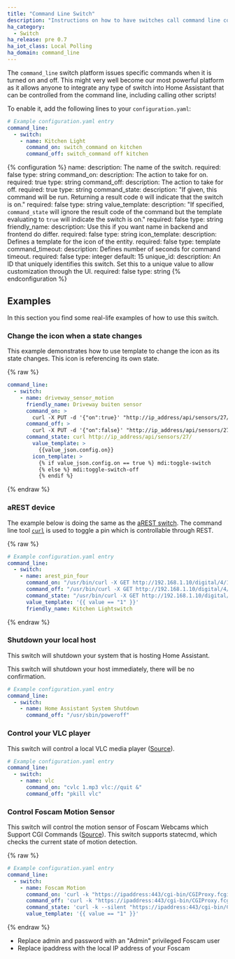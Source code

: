 ```yaml
---
title: "Command Line Switch"
description: "Instructions on how to have switches call command line commands."
ha_category:
  - Switch
ha_release: pre 0.7
ha_iot_class: Local Polling
ha_domain: command_line
---
```


The `command_line` switch platform issues specific commands when it is turned on
and off. This might very well become our most powerful platform as it allows
anyone to integrate any type of switch into Home Assistant that can be
controlled from the command line, including calling other scripts!

To enable it, add the following lines to your `configuration.yaml`:

```yaml
# Example configuration.yaml entry
command_line:
  - switch:
    - name: Kitchen Light
      command_on: switch_command on kitchen
      command_off: switch_command off kitchen
```

{% configuration %}
name:
  description: The name of the switch.
  required: false
  type: string
command_on:
  description: The action to take for on.
  required: true
  type: string
command_off:
  description: The action to take for off.
  required: true
  type: string
command_state:
  description: "If given, this command will be run. Returning a result code `0` will indicate that the switch is on."
  required: false
  type: string
value_template:
  description: "If specified, `command_state` will ignore the result code of the command but the template evaluating to `true` will indicate the switch is on."
  required: false
  type: string
friendly_name:
  description: Use this if you want name in backend and frontend do differ.
  required: false
  type: string
icon_template:
  description: Defines a template for the icon of the entity.
  required: false
  type: template
command_timeout:
  description: Defines number of seconds for command timeout.
  required: false
  type: integer
  default: 15
unique_id:
  description: An ID that uniquely identifies this switch. Set this to a unique value to allow customization through the UI.
  required: false
  type: string
{% endconfiguration %}

## Examples

In this section you find some real-life examples of how to use this switch.

### Change the icon when a state changes

This example demonstrates how to use template to change the icon as its state changes. This icon is referencing its own state.

{% raw %}

```yaml
command_line:
  - switch:
    - name: driveway_sensor_motion
      friendly_name: Driveway buiten sensor
      command_on: >
        curl -X PUT -d '{"on":true}' "http://ip_address/api/sensors/27/config/"
      command_off: >
        curl -X PUT -d '{"on":false}' "http://ip_address/api/sensors/27/config/"
      command_state: curl http://ip_address/api/sensors/27/
        value_template: >
          {{value_json.config.on}}
        icon_template: >
          {% if value_json.config.on == true %} mdi:toggle-switch
          {% else %} mdi:toggle-switch-off
          {% endif %}
```

{% endraw %}

### aREST device

The example below is doing the same as the
[aREST switch](/integrations/arest#switch).
The command line tool [`curl`](https://curl.haxx.se/) is used to toggle a pin
which is controllable through REST.

{% raw %}

```yaml
# Example configuration.yaml entry
command_line:
  - switch:
    - name: arest_pin_four
      command_on: "/usr/bin/curl -X GET http://192.168.1.10/digital/4/1"
      command_off: "/usr/bin/curl -X GET http://192.168.1.10/digital/4/0"
      command_state: "/usr/bin/curl -X GET http://192.168.1.10/digital/4"
      value_template: '{{ value == "1" }}'
      friendly_name: Kitchen Lightswitch
```

{% endraw %}

### Shutdown your local host

This switch will shutdown your system that is hosting Home Assistant.

<div class='note warning'>
This switch will shutdown your host immediately, there will be no confirmation.
</div>

```yaml
# Example configuration.yaml entry
command_line:
  - switch:
    - name: Home Assistant System Shutdown
      command_off: "/usr/sbin/poweroff"
```

### Control your VLC player

This switch will control a local VLC media player
([Source](https://community.home-assistant.io/t/vlc-player/106)).

```yaml
# Example configuration.yaml entry
command_line:
  - switch:
    - name: vlc
      command_on: "cvlc 1.mp3 vlc://quit &"
      command_off: "pkill vlc"
```

### Control Foscam Motion Sensor

This switch will control the motion sensor of Foscam Webcams which Support CGI
Commands ([Source](https://www.iltucci.com/blog/wp-content/uploads/2018/12/Foscam-IPCamera-CGI-User-Guide-V1.0.4.pdf)).
This switch supports statecmd,
which checks the current state of motion detection.

{% raw %}

```yaml
# Example configuration.yaml entry
command_line:
  - switch:
    - name: Foscam Motion
      command_on: 'curl -k "https://ipaddress:443/cgi-bin/CGIProxy.fcgi?cmd=setMotionDetectConfig&isEnable=1&usr=admin&pwd=password"'
      command_off: 'curl -k "https://ipaddress:443/cgi-bin/CGIProxy.fcgi?cmd=setMotionDetectConfig&isEnable=0&usr=admin&pwd=password"'
      command_state: 'curl -k --silent "https://ipaddress:443/cgi-bin/CGIProxy.fcgi?cmd=getMotionDetectConfig&usr=admin&pwd=password" | grep -oP "(?<=isEnable>).*?(?=</isEnable>)"'
      value_template: '{{ value == "1" }}'
```

{% endraw %}

- Replace admin and password with an "Admin" privileged Foscam user
- Replace ipaddress with the local IP address of your Foscam
